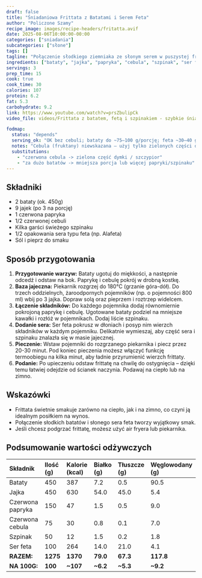 ```yaml
---
draft: false
title: "Śniadaniowa Frittata z Batatami i Serem Feta"
author: "Policzone Szamy"
recipe_image: images/recipe-headers/fritatta.avif
date: 2025-08-06T10:00:00-00:00
categories: ["sniadania"]
subcategories: ["słone"]
tags: []
tagline: "Połączenie słodkiego ziemniaka ze słonym serem w puszystej frittacie."
ingredients: ["bataty", "jajka", "papryka", "cebula", "szpinak", "ser feta"]
servings: 3
prep_time: 15
cook: true
cook_time: 30
calories: 107
protein: 6.2
fat: 5.3
carbohydrate: 9.2
link: https://www.youtube.com/watch?v=prsZbulipCk
video_file: videos/Frittata z batatem, fetą i szpinakiem - szybkie śniadanie!.webm

fodmap:
  status: "depends"
  serving_ok: "OK bez cebuli; bataty do ~75–100 g/porcję; feta ~30–40 g/porcję"
  notes: "Cebula (fruktany) niewskazana – użyj tylko zielonych części dymki. Bataty zawierają mannitol – zachowaj umiarkowaną porcję (~75–100 g na osobę). Feta jest zwykle OK w małej porcji."
  substitutions:
    - "czerwona cebula -> zielona część dymki / szczypior"
    - "za dużo batatów -> mniejsza porcja lub więcej papryki/szpinaku"
---
```


## Składniki
*   2 bataty (ok. 450g)
*   9 jajek (po 3 na porcję)
*   1 czerwona papryka
*   1/2 czerwonej cebuli
*   Kilka garści świeżego szpinaku
*   1/2 opakowania sera typu feta (np. Alafeta)
*   Sól i pieprz do smaku

## Sposób przygotowania
1.  **Przygotowanie warzyw:** Bataty ugotuj do miękkości, a następnie odcedź i odstaw na bok. Paprykę i cebulę pokrój w drobną kostkę.
2.  **Baza jajeczna:** Piekarnik rozgrzej do 180°C (grzanie góra-dół). Do trzech oddzielnych, żaroodpornych pojemników (np. o pojemności 800 ml) wbij po 3 jajka. Dopraw solą oraz pieprzem i roztrzep widelcem.
3.  **Łączenie składników:** Do każdego pojemnika dodaj równomiernie pokrojoną paprykę i cebulę. Ugotowane bataty podziel na mniejsze kawałki i rozłóż w pojemnikach. Dodaj liście szpinaku.
4.  **Dodanie sera:** Ser feta pokrusz w dłoniach i posyp nim wierzch składników w każdym pojemniku. Delikatnie wymieszaj, aby część sera i szpinaku znalazła się w masie jajecznej.
5.  **Pieczenie:** Wstaw pojemniki do rozgrzanego piekarnika i piecz przez 20-30 minut. Pod koniec pieczenia możesz włączyć funkcję termoobiegu na kilka minut, aby ładnie przyrumienić wierzch frittaty.
6.  **Podanie:** Po upieczeniu odstaw frittatę na chwilę do ostygnięcia – dzięki temu łatwiej odejdzie od ścianek naczynia. Podawaj na ciepło lub na zimno.

## Wskazówki
*   Frittata świetnie smakuje zarówno na ciepło, jak i na zimno, co czyni ją idealnym posiłkiem na wynos.
*   Połączenie słodkich batatów i słonego sera feta tworzy wyjątkowy smak.
*   Jeśli chcesz podgrzać frittatę, możesz użyć air fryera lub piekarnika.

## Podsumowanie wartości odżywczych

| Składnik | Ilość (g) | Kalorie (kcal) | Białko (g) | Tłuszcze (g) | Węglowodany (g) |
|:---|:---|:---|:---|:---|:---|
| Bataty | 450 | 387 | 7.2 | 0.5 | 90.5 |
| Jajka | 450 | 630 | 54.0 | 45.0 | 5.4 |
| Czerwona papryka | 150 | 47 | 1.5 | 0.5 | 9.0 |
| Czerwona cebula | 75 | 30 | 0.8 | 0.1 | 7.0 |
| Szpinak | 50 | 12 | 1.5 | 0.2 | 1.8 |
| Ser feta | 100 | 264 | 14.0 | 21.0 | 4.1 |
| **RAZEM:** | **1275** | **1370** | **79.0** | **67.3** | **117.8** |
| **NA 100G:** | **100** | **~107** | **~6.2** | **~5.3** | **~9.2** |